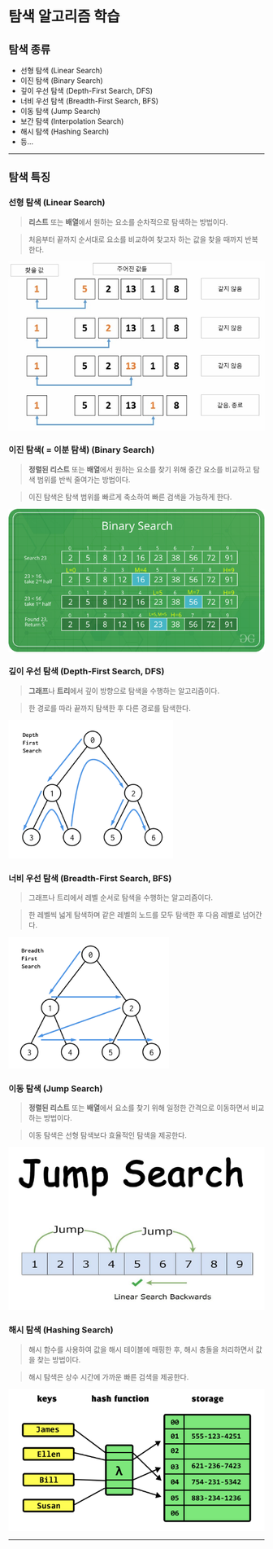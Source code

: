 # 탐색 알고리즘 학습

## 탐색 종류

- 선형 탐색 (Linear Search)
- 이진 탐색 (Binary Search)
- 깊이 우선 탐색 (Depth-First Search, DFS)
- 너비 우선 탐색 (Breadth-First Search, BFS)
- 이동 탐색 (Jump Search)
- 보간 탐색 (Interpolation Search)
- 해시 탐색 (Hashing Search)
- 등...
---
## 탐색 특징

### 선형 탐색 (Linear Search)

> **리스트** 또는 **배열**에서 원하는 요소를 순차적으로 탐색하는 방법이다.

> 처음부터 끝까지 순서대로 요소를 비교하여 찾고자 하는 값을 찾을 때까지 반복한다.

![Linear Search](./img/linear.png)

### 이진 탐색( = 이분 탐색) (Binary Search)

> **정렬된 리스트** 또는 **배열**에서 원하는 요소를 찾기 위해 중간 요소를 비교하고 탐색 범위를 반씩 줄여가는 방법이다.

> 이진 탐색은 탐색 범위를 빠르게 축소하여 빠른 검색을 가능하게 한다.

![Binary Search](./img/BinarySearch.png)


### 깊이 우선 탐색 (Depth-First Search, DFS)

> **그래프**나 **트리**에서 깊이 방향으로 탐색을 수행하는 알고리즘이다.

> 한 경로를 따라 끝까지 탐색한 후 다른 경로를 탐색한다.

![DFS](./img/dfs.png)


### 너비 우선 탐색 (Breadth-First Search, BFS)

> 그래프나 트리에서 레벨 순서로 탐색을 수행하는 알고리즘이다.

> 한 레벨씩 넓게 탐색하며 같은 레벨의 노드를 모두 탐색한 후 다음 레벨로 넘어간다.

![BFS](./img/bfs.png)

### 이동 탐색 (Jump Search)

> **정렬된 리스트** 또는 **배열**에서 요소를 찾기 위해 일정한 간격으로 이동하면서 비교하는 방법이다.

> 이동 탐색은 선형 탐색보다 효율적인 탐색을 제공한다.

![Jump Search](./img/jump.png)

### 해시 탐색 (Hashing Search)

> 해시 함수를 사용하여 값을 해시 테이블에 매핑한 후, 해시 충돌을 처리하면서 값을 찾는 방법이다.

> 해시 탐색은 상수 시간에 가까운 빠른 검색을 제공한다.

![Hashing Search](./img/hash.png)

---

